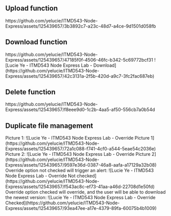 <h2>Upload function</h2>
https://github.com/yelucie/ITMD543-Node-Express/assets/125439657/3b3892c7-a23c-48d7-a4ce-9d1501d058fb

<h2>Download function</h2>
https://github.com/yelucie/ITMD543-Node-Express/assets/125439657/47185f0f-4506-46fc-b342-5c69772bcf31
![Lucie Ye - ITMD543 Node Express Lab - Download](https://github.com/yelucie/ITMD543-Node-Express/assets/125439657/42c3131a-2f5b-420d-a9c7-3fc2fac687eb)

<h2>Delete function</h2>
https://github.com/yelucie/ITMD543-Node-Express/assets/125439657/f8eee9d0-1c2b-4aa5-af50-556cb7a0b54d

<h2>Duplicate file management</h2>
Picture 1:
![Lucie Ye - ITMD543 Node Express Lab - Override Picture 1](https://github.com/yelucie/ITMD543-Node-Express/assets/125439657/72a1c088-f741-4cf0-a544-5eae54c2036e)
Picture 2:
![Lucie Ye - ITMD543 Node Express Lab - Override Picture 2](https://github.com/yelucie/ITMD543-Node-Express/assets/125439657/9597e36d-0387-46a8-aafa-a17129a32b08)
Override option not checked will trigger an alert:
![Lucie Ye - ITMD543 Node Express Lab - Override Not checked](https://github.com/yelucie/ITMD543-Node-Express/assets/125439657/f543ac8c-ef73-41aa-a46d-22708d1e50fd)
Override option checked will override, and the user will be able to download the newest version:
![Lucie Ye - ITMD543 Node Express Lab - Override Checked](https://github.com/yelucie/ITMD543-Node-Express/assets/125439657/93ea47ee-a17e-4379-89fa-60075b4b1009)